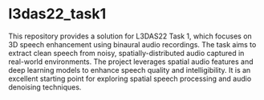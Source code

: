 # l3das22_task1
This repository provides a solution for L3DAS22 Task 1, which focuses on 3D speech enhancement using binaural audio recordings. The task aims to extract clean speech from noisy, spatially-distributed audio captured in real-world environments. The project leverages spatial audio features and deep learning models to enhance speech quality and intelligibility. It is an excellent starting point for exploring spatial speech processing and audio denoising techniques.
